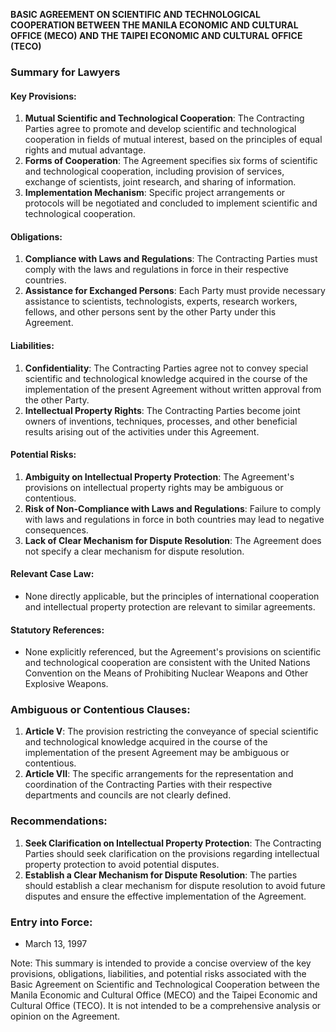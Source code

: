 **BASIC AGREEMENT ON SCIENTIFIC AND TECHNOLOGICAL COOPERATION BETWEEN THE MANILA ECONOMIC AND CULTURAL OFFICE (MECO) AND THE TAIPEI ECONOMIC AND CULTURAL OFFICE (TECO)**

### Summary for Lawyers

#### Key Provisions:

1. **Mutual Scientific and Technological Cooperation**: The Contracting Parties agree to promote and develop scientific and technological cooperation in fields of mutual interest, based on the principles of equal rights and mutual advantage.
2. **Forms of Cooperation**: The Agreement specifies six forms of scientific and technological cooperation, including provision of services, exchange of scientists, joint research, and sharing of information.
3. **Implementation Mechanism**: Specific project arrangements or protocols will be negotiated and concluded to implement scientific and technological cooperation.

#### Obligations:

1. **Compliance with Laws and Regulations**: The Contracting Parties must comply with the laws and regulations in force in their respective countries.
2. **Assistance for Exchanged Persons**: Each Party must provide necessary assistance to scientists, technologists, experts, research workers, fellows, and other persons sent by the other Party under this Agreement.

#### Liabilities:

1. **Confidentiality**: The Contracting Parties agree not to convey special scientific and technological knowledge acquired in the course of the implementation of the present Agreement without written approval from the other Party.
2. **Intellectual Property Rights**: The Contracting Parties become joint owners of inventions, techniques, processes, and other beneficial results arising out of the activities under this Agreement.

#### Potential Risks:

1. **Ambiguity on Intellectual Property Protection**: The Agreement's provisions on intellectual property rights may be ambiguous or contentious.
2. **Risk of Non-Compliance with Laws and Regulations**: Failure to comply with laws and regulations in force in both countries may lead to negative consequences.
3. **Lack of Clear Mechanism for Dispute Resolution**: The Agreement does not specify a clear mechanism for dispute resolution.

#### Relevant Case Law:

* None directly applicable, but the principles of international cooperation and intellectual property protection are relevant to similar agreements.

#### Statutory References:

* None explicitly referenced, but the Agreement's provisions on scientific and technological cooperation are consistent with the United Nations Convention on the Means of Prohibiting Nuclear Weapons and Other Explosive Weapons.

### Ambiguous or Contentious Clauses:

1. **Article V**: The provision restricting the conveyance of special scientific and technological knowledge acquired in the course of the implementation of the present Agreement may be ambiguous or contentious.
2. **Article VII**: The specific arrangements for the representation and coordination of the Contracting Parties with their respective departments and councils are not clearly defined.

### Recommendations:

1. **Seek Clarification on Intellectual Property Protection**: The Contracting Parties should seek clarification on the provisions regarding intellectual property protection to avoid potential disputes.
2. **Establish a Clear Mechanism for Dispute Resolution**: The parties should establish a clear mechanism for dispute resolution to avoid future disputes and ensure the effective implementation of the Agreement.

### Entry into Force:

* March 13, 1997

Note: This summary is intended to provide a concise overview of the key provisions, obligations, liabilities, and potential risks associated with the Basic Agreement on Scientific and Technological Cooperation between the Manila Economic and Cultural Office (MECO) and the Taipei Economic and Cultural Office (TECO). It is not intended to be a comprehensive analysis or opinion on the Agreement.